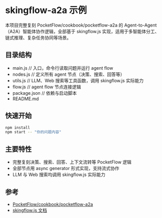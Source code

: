 # skingflow-a2a 示例

本项目完整复刻 PocketFlow/cookbook/pocketflow-a2a 的 Agent-to-Agent（A2A）智能体协作逻辑，全部基于 skingflow.js 实现，适用于多智能体分工、链式推理、复杂任务协同等场景。

## 目录结构
- main.js         // 入口，命令行读取问题并运行 agent flow
- nodes.js        // 定义所有 agent 节点（决策、搜索、回答等）
- utils.js        // LLM、Web 搜索等工具函数，调用 skingflow.js 实际能力
- flow.js         // agent flow 节点连接逻辑
- package.json    // 依赖与启动脚本
- README.md

## 快速开始
```bash
npm install
npm start -- "你的问题内容"
```

## 主要特性
- 完整复刻决策、搜索、回答、上下文流转等 PocketFlow 逻辑
- 全部节点用 async generator 形式实现，支持流式协作
- LLM 与 Web 搜索均调用 skingflow.js 实际能力

## 参考
- [PocketFlow/cookbook/pocketflow-a2a](../../../../PocketFlow/cookbook/pocketflow-a2a)
- [skingflow.js 文档](../../skingflow/docs)

